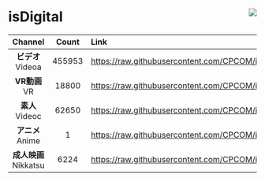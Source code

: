 # isDigital <img align="right" src="https://img.shields.io/github/last-commit/CPCOM/isDigital"/>  
  
| Channel | Count | Link |  
| :-----: | :---: | :--- |  
|**ビデオ**<br />Videoa | 455953 | https://raw.githubusercontent.com/CPCOM/isDigital/main/Videoa.txt |  
|**VR動画**<br />VR | 18800 | https://raw.githubusercontent.com/CPCOM/isDigital/main/VR.txt |  
|**素人**<br />Videoc | 62650 | https://raw.githubusercontent.com/CPCOM/isDigital/main/Videoc.txt |  
|**アニメ**<br />Anime | 1 | https://raw.githubusercontent.com/CPCOM/isDigital/main/Anime.txt |  
|**成人映画**<br />Nikkatsu | 6224 | https://raw.githubusercontent.com/CPCOM/isDigital/main/Nikkatsu.txt |  